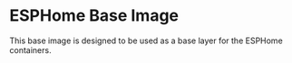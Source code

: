 # ESPHome Base Image

This base image is designed to be used as a base layer for the ESPHome containers.
